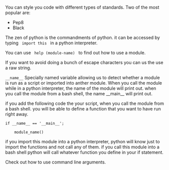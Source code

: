 You can style you code with different types of standards. Two of the most popular are:
- Pep8 
- Black

The zen of python is the commandments of python. it can be accessed by typing <code> import this </code> in a python interpreter. 

You can use  <code>  help (module-name) </code> to find out how to use a module.

If you want to avoid doing a bunch of escape characters you can us the use a raw string. 

<code>\_\_name__</code> Specially named variable allowing us to detect whether a module is run as a script or imported into anther module.
When you call the module while in a python interpreter, the name of the module will print out. when you call the module from a bash shell, the name \_\_main__ will print out. 

if you add the following code the your script, when you call the module from a bash shell. you will be able to define a function that you want to have run right away.

<code>if \_\_name__ == '\_\_main__';  
&nbsp;&nbsp;&nbsp;&nbsp;module_name()</code>

if you import this module into a python interpreter, python will know just to import the functions and not call any of them. if you call this module into a bash shell python will call whatever function you define in your if statement. 


Check out how to use command line arguments. 
